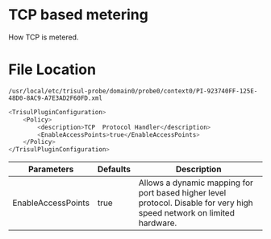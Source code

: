 # TCP based metering

How TCP is metered.

# File Location
`
/usr/local/etc/trisul-probe/domain0/probe0/context0/PI-923740FF-125E-48D0-8AC9-A7E3AD2F60FD.xml
`

``` bash
<TrisulPluginConfiguration>
    <Policy>
        <description>TCP  Protocol Handler</description>
        <EnableAccessPoints>true</EnableAccessPoints>
    </Policy>
</TrisulPluginConfiguration>
```

| Parameters         | Defaults | Description        |
| ------------------ | -------- | ------------------ |
| EnableAccessPoints | true     | Allows a dynamic mapping for port based higher level protocol. Disable for very high speed network on limited hardware. |